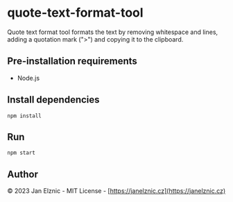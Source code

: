 # quote-text-format-tool
Quote text format tool formats the text by removing whitespace and lines, adding a quotation mark (">") and copying it to the clipboard.

## Pre-installation requirements
* Node.js

## Install dependencies
```npm install```

## Run
```npm start```

## Author
&copy; 2023 Jan Elznic - MIT License - [https://janelznic.cz](https://janelznic.cz)
